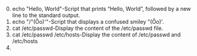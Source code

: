 0. echo "Hello, World"-Script that prints “Hello, World”, followed by a new line to the standard output.
1. echo "/"(Ôo)'"-Script that displays a confused smiley "(Ôo)'.
2. cat /etc/passwd-Display the content of the /etc/passwd file.
3. cat /etc/passwd /etc/hosts-Display the content of /etc/passwd and /etc/hosts
4. 
